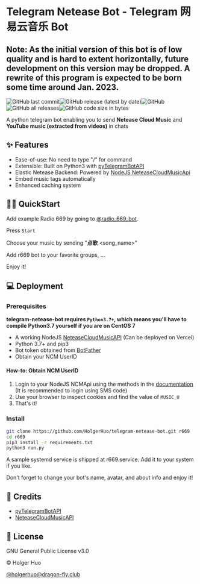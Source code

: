 # Telegram Netease Bot - Telegram 网易云音乐 Bot

Note: As the initial version of this bot is of low quality and is hard to extent horizontally, future development on this version may be dropped. A rewrite of this program is expected to be born some time around Jan. 2023.
---

![GitHub last commit](https://img.shields.io/github/last-commit/holgerhuo/telegram-netease-bot)![GitHub release (latest by date)](https://img.shields.io/github/v/release/holgerhuo/telegram-netease-bot)![GitHub](https://img.shields.io/github/license/holgerhuo/telegram-netease-bot)![GitHub all releases](https://img.shields.io/github/downloads/holgerhuo/telegram-netease-bot/total)![GitHub code size in bytes](https://img.shields.io/github/languages/code-size/holgerhuo/telegram-netease-bot)

A python telegram bot enabling you to send **Netease Cloud Music** and **YouTube music (extracted from videos)** in chats

## ✨ Features

- Ease-of-use: No need to type "/" for command
- Extensible: Built on Python3 with [pyTelegramBotAPI](https://github.com/eternnoir/pyTelegramBotAPI)
- Elastic Netease Backend: Powered by [NodeJS NeteaseCloudMusicApi](https://github.com/Binaryify/NeteaseCloudMusicApi)
- Embed music tags automatically
- Enhanced caching system

## 👷‍♂️ QuickStart

Add example Radio 669 by going to [@radio_669_bot](https://t.me/radio669_bot).

Press `Start`

Choose your music by sending 
"**点歌** <song_name>"

Add r669 bot to your favorite groups, ...

Enjoy it!

## 💻 Deployment 

### Prerequisites

**telegram-netease-bot requires `Python3.7+`, which means you'll have to compile Python3.7 yourself if you are on CentOS 7**

- A working NodeJS [NeteaseCloudMusicAPI](https://github.com/Binaryify/NeteaseCloudMusicApi) (Can be deployed on Vercel)
- Python 3.7+ and pip3
- Bot token obtained from [BotFather](https://t.me/botfather)
- Obtain your NCM UserID

#### How-to: Obtain NCM UserID
1. Login to your NodeJS NCMApi using the methods in the [documentation](https://binaryify.github.io/NeteaseCloudMusicApi/#/?id=%e7%99%bb%e5%bd%95) (It is recommended to login using SMS code)
2. Use your browser to inspect cookies and find the value of `MUSIC_U`
3. That's it!

### Install

```bash
git clone https://github.com/HolgerHuo/telegram-netease-bot.git r669
cd r669
pip3 install -r requirements.txt
python3 run.py
```

A sample systemd service is shipped at r669.service. Add it to your system if you like.

Don't forget to change your bot's name, avatar, and about info and enjoy it!

## 💖 Credits
- [pyTelegramBotAPI](https://github.com/eternnoir/pyTelegramBotAPI)
- [NeteaseCloudMusicAPI](https://github.com/Binaryify/NeteaseCloudMusicApi)

## 📜 License

GNU General Public License v3.0

©️ Holger Huo

[@holgerhuo@dragon-fly.club](https://mast.dragon-fly.club/@holgerhuo)